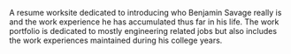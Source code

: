 A resume worksite dedicated to introducing who Benjamin Savage really is and the work experience he has accumulated thus far in his life. The work portfolio is dedicated to mostly engineering related jobs but also includes the work experiences maintained during his college years.